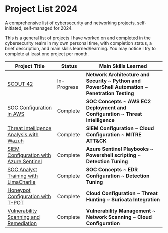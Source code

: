 # Project List 2024
A comprehensive list of cybersecurity and networking projects, self-initiated, self-managed for 2024. 

This is a general list of projects I have worked on and completed in the cybersecurity realm in my own personal time, with completion status, a brief description, and main skills learned/learning. You may notice I try to complete at least one project per month.

| Project Title                                    | Status           | Main Skills Learned |
| -------------------------------------------------| -----------------| ------------------- |
| [SCOUT 42](https://github.com/ceaserkx/scout42)  | In-Progress      | **Network Architecture and Security** ~ **Python and PowerShell Automation** ~ **Penetration Testing** |
| [SOC Configuration in AWS](fill)                 | Complete         | **SOC Concepts** ~ **AWS EC2 Deployment and Configuration** ~ **Threat Intelligence**                  |
| [Threat Intelligence Analysis with Wazuh](fill)  | Complete         | **SIEM Configuration** ~ **Cloud Configuration** ~ **MITRE ATT&CK**                                    |
| [SIEM Configuration with Azure Sentinel](fill)   | Complete         | **Azure Sentinel Playbooks** ~ **Powershell scripting** ~ **Detection Tuning**                         |
| [SOC Analyst Training with LimaCharlie](fill)    | Complete         | **SOC Concepts** ~ **EDR Configuration** ~ **Detection Tuning**                                        |
| [Honeypot Configuration with T-POT](fill)        | Complete         | **Cloud Configuration** ~ **Threat Hunting** ~ **Suricata Integration**                                |
| [Vulnerability Scanning and Remediation](fill)   | Complete         | **Vulnerability Management** ~ **Network Scanning** ~ **Cloud Configuration**                          |
